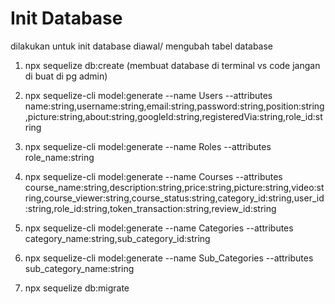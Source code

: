 # Init Database
dilakukan untuk init database diawal/ mengubah tabel database

1. npx sequelize db:create (membuat database di terminal vs code jangan di buat di pg admin)
2. npx sequelize-cli model:generate --name Users --attributes name:string,username:string,email:string,password:string,position:string,picture:string,about:string,googleId:string,registeredVia:string,role_id:string
3. npx sequelize-cli model:generate --name Roles --attributes role_name:string
4. npx sequelize-cli model:generate --name Courses --attributes course_name:string,description:string,price:string,picture:string,video:string,course_viewer:string,course_status:string,category_id:string,user_id:string,role_id:string,token_transaction:string,review_id:string

5. npx sequelize-cli model:generate --name Categories --attributes category_name:string,sub_category_id:string

6. npx sequelize-cli model:generate --name Sub_Categories --attributes sub_category_name:string

7. npx sequelize db:migrate